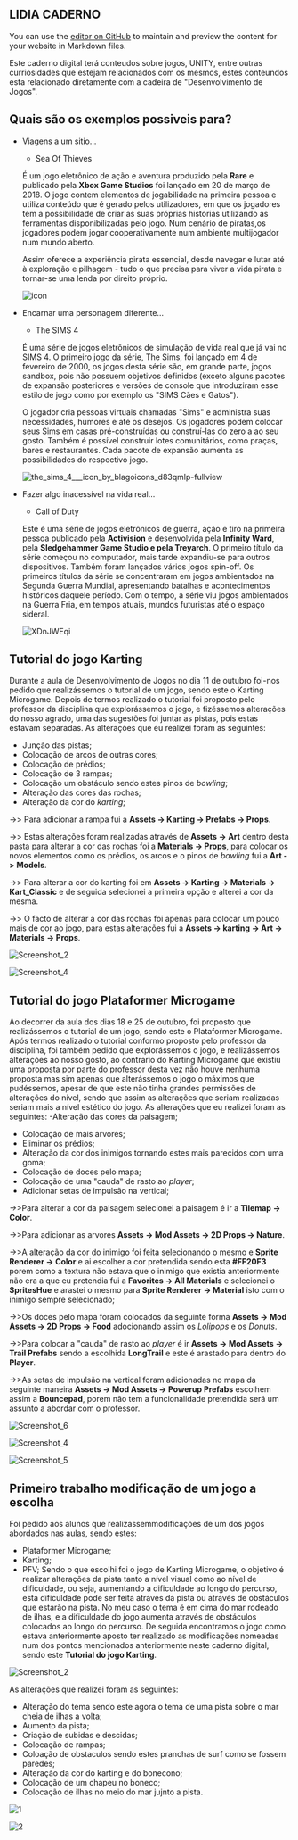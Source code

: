 ## LIDIA CADERNO

You can use the [editor on GitHub](https://github.com/lidiacls/CadernoJogos/edit/main/README.md) to maintain and preview the content for your website in Markdown files.

Este caderno digital terá conteudos sobre jogos, UNITY, entre outras curriosidades que estejam relacionados com os mesmos, estes conteundos esta relacionado diretamente com a cadeira de "Desenvolvimento de Jogos".


## Quais são os exemplos possiveis para?

- Viagens a um sitio...
  - Sea Of Thieves
  
  É um jogo eletrônico de ação e aventura produzido pela **Rare** e publicado pela **Xbox Game Studios** foi lançado em 20 de março de 2018.
  O jogo contem elementos de jogabilidade na primeira pessoa e utiliza conteúdo que é gerado pelos utilizadores, em que os jogadores tem a possibilidade de criar as suas próprias historias utilizando as ferramentas disponibilizadas pelo jogo. Num cenário de piratas,os jogadores podem jogar cooperativamente num ambiente multijogador num mundo aberto.
  
  Assim oferece a experiência pirata essencial, desde navegar e lutar até à exploração e pilhagem - tudo o que precisa para viver a vida pirata e tornar-se uma lenda por direito próprio.
  
  ![icon](https://user-images.githubusercontent.com/91478724/136575655-3cc0952a-5cc7-43a3-be29-0a7b3b14bb49.png)
  
  

- Encarnar uma personagem diferente...
  - The SIMS 4
  
  É uma série de jogos eletrônicos de simulação de vida real que já vai no SIMS 4. O primeiro jogo da série, The Sims, foi lançado em 4 de fevereiro de 2000, os jogos desta série são, em grande parte, jogos sandbox, pois não possuem objetivos definidos (exceto alguns pacotes de expansão posteriores e versões de console que introduziram esse estilo de jogo como por exemplo os "SIMS Cães e Gatos"). 
  
  O jogador cria pessoas virtuais chamadas "Sims" e administra suas necessidades, humores e até os desejos. Os jogadores podem colocar seus Sims em casas pré-construídas ou construí-las do zero a ao seu gosto. Também é possível construir lotes comunitários, como praças, bares e restaurantes. Cada pacote de expansão aumenta as possibilidades do respectivo jogo.
  
  ![the_sims_4___icon_by_blagoicons_d83qmlp-fullview](https://user-images.githubusercontent.com/91478724/136228897-368f383d-1236-44d1-b0b3-ea8562280e39.png)


- Fazer algo inacessível na vida real...
  - Call of Duty
  
   Este é uma série de jogos eletrônicos de guerra, ação e tiro na primeira pessoa publicado pela **Activision** e desenvolvida pela **Infinity Ward**, pela **Sledgehammer Game Studio e pela Treyarch**. O primeiro título da série começou no computador, mais tarde expandiu-se para outros dispositivos. Também foram lançados vários jogos spin-off. Os primeiros títulos da série se concentraram em jogos ambientados na Segunda Guerra Mundial, apresentando batalhas e acontecimentos históricos daquele período. Com o tempo, a série viu jogos ambientados na Guerra Fria, em tempos atuais, mundos futuristas até o espaço sideral.

  ![XDnJWEqi](https://user-images.githubusercontent.com/91478724/136229528-8ce631cf-faed-47ac-9246-e1a822d3cb1b.png)
  
  
## Tutorial do jogo Karting

Durante a aula de Desenvolvimento de Jogos no dia 11 de outubro foi-nos pedido que realizássemos o tutorial de um jogo, sendo este o Karting Microgame.
Depois de termos realizado o tutorial foi proposto pelo professor da disciplina que explorássemos o jogo, e fizéssemos alterações do nosso agrado, uma das sugestões foi juntar as pistas, pois estas estavam separadas.
As alterações que eu realizei foram as seguintes:
  - Junção das pistas;
  - Colocação de arcos de outras cores;
  - Colocação de prédios;
  - Colocação de 3 rampas;
  - Colocação um obstáculo sendo estes pinos de *bowling*;
  - Alteração das cores das rochas;
  - Alteração da cor do *karting*;

->> Para adicionar a rampa fui a **Assets -> Karting -> Prefabs -> Props**.

->> Estas alterações foram realizadas através de **Assets -> Art** dentro desta pasta para alterar a cor das rochas foi a **Materials -> Props**, para colocar os novos elementos como os prédios, os arcos e o pinos de *bowling* fui a **Art -> Models**.

->> Para alterar a cor do karting foi em **Assets -> Karting -> Materials -> Kart_Classic** e de seguida selecionei a primeira opção e alterei a cor da mesma.

->> O facto de alterar a cor das rochas foi apenas para colocar um pouco mais de cor ao jogo, para estas alterações fui a **Assets -> karting -> Art -> Materials -> Props**.

![Screenshot_2](https://user-images.githubusercontent.com/91478724/137117391-3845868e-b300-458c-9940-bca68a7bf52d.jpg)


![Screenshot_4](https://user-images.githubusercontent.com/91478724/137117428-5c1b547d-71b5-433e-8dc8-cb2e5ae4e781.jpg)


## Tutorial do jogo Plataformer Microgame
  
Ao decorrer da aula dos dias 18 e 25 de outubro, foi proposto que realizássemos o tutorial de um jogo, sendo este o Plataformer Microgame.
Após termos realizado o tutorial conformo proposto pelo professor da disciplina, foi também pedido que explorássemos o jogo, e realizássemos alterações ao nosso gosto, ao contrario do Karting Microgame que existiu uma proposta por parte do professor desta vez não houve nenhuma proposta mas sim apenas que alterássemos o jogo o máximos que pudéssemos, apesar de que este não tinha grandes permissões de alterações do nível, sendo que assim as alterações que seriam realizadas seriam mais a nível estético do jogo. 
As alterações que eu realizei foram as seguintes:
  -Alteração das cores da paisagem;
  - Colocação de mais arvores;
  - Eliminar os prédios;
  - Alteração da cor dos inimigos tornando estes mais parecidos com uma goma;
  - Colocação de doces pelo mapa;
  - Colocação de uma "cauda" de rasto ao *player*;
  - Adicionar setas de impulsão na vertical;
  
->>Para alterar a cor da paisagem selecionei a paisagem é ir a **Tilemap -> Color**.
  
->>Para adicionar as arvores **Assets -> Mod Assets -> 2D Props -> Nature**.
  
->>A alteração da cor do inimigo foi feita selecionando o mesmo e **Sprite Renderer -> Color** e ai escolher a cor pretendida sendo esta **#FF20F3** porem como a textura não estava que o inimigo que existia anteriormente não era a que eu pretendia fui a **Favorites -> All Materials** e selecionei o **SpritesHue** e arastei o mesmo para **Sprite Renderer -> Material** isto com o inimigo sempre selecionado;

->>Os doces pelo mapa foram colocados da seguinte forma **Assets -> Mod Assets -> 2D Props -> Food** adocionando assim os *Lolipops* e os *Donuts*.
   
->>Para colocar a "cauda" de rasto ao *player* é ir **Assets -> Mod Assets -> Trail Prefabs** sendo a escolhida **LongTrail** e este é arastado para dentro do **Player**.
   
->>As setas de impulsão na vertical foram adicionadas no mapa da seguinte maneira **Assets -> Mod Assets -> Powerup Prefabs** escolhem assim a **Bouncepad**, porem não tem a funcionalidade pretendida será um assunto a abordar com o professor.
  
![Screenshot_6](https://user-images.githubusercontent.com/91478724/139239233-8af8a446-6d3a-4d53-8bc2-f2928d916227.jpg)


![Screenshot_4](https://user-images.githubusercontent.com/91478724/139239279-3abfebd9-3037-4602-86dd-c1ddf46bfff7.jpg)


![Screenshot_5](https://user-images.githubusercontent.com/91478724/139239300-ef346058-ac5a-429a-ab32-705d5e0eeba8.jpg)


## Primeiro trabalho modificação de um jogo a escolha 

Foi pedido aos alunos que realizassemmodificações de um dos jogos abordados nas aulas, sendo estes:
  - Plataformer Microgame;
  - Karting;
  - PFV;
Sendo o que escolhi foi o jogo de Karting Microgame, o objetivo é realizar alterações da pista tanto a nível visual como ao nível de dificuldade, ou seja, aumentando a dificuldade ao longo do percurso, esta dificuldade pode ser feita através da pista ou através de obstáculos que estarão na pista.
No meu caso o tema é em cima do mar rodeado de ilhas, e a dificuldade do jogo aumenta através de obstáculos colocados ao longo do percurso.
De seguida encontramos o jogo como estava anteriormente aposto ter realizado as modificações nomeadas num dos pontos mencionados anteriormente neste caderno digital, sendo este
**Tutorial do jogo Karting**.

![Screenshot_2](https://user-images.githubusercontent.com/91478724/143302501-1f889d92-5653-4c04-9bda-4e6039ed3fd3.jpg)

As alterações que realizei foram as seguintes:
  - Alteração do tema sendo este agora o tema de uma pista sobre o mar cheia de ilhas a volta;
  - Aumento da pista;
  - Criação de subidas e descidas;
  - Colocação de rampas;
  - Coloação de obstaculos sendo estes pranchas de surf como se fossem paredes;
  - Alteração da cor do karting e do bonecono;
  - Colocação de um chapeu no boneco;
  - Colocação de ilhas no meio do mar jujnto a pista.
  
![1](https://user-images.githubusercontent.com/91478724/143304053-818d3b45-6d24-42bd-80d9-71f3acd32483.jpg)

![2](https://user-images.githubusercontent.com/91478724/143304073-15e576d2-46a1-401a-8dab-9f5826eebb2b.jpg)

